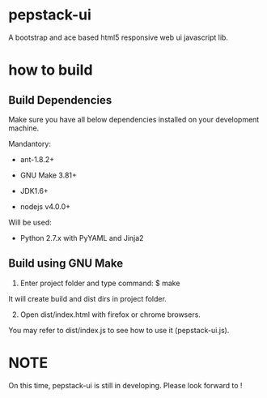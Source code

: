 # pepstack-ui
A bootstrap and ace based html5 responsive web ui javascript lib.

how to build
==============

Build Dependencies
--------------------
Make sure you have all below dependencies installed on your development machine.

Mandantory:

* ant-1.8.2+

* GNU Make 3.81+

* JDK1.6+

* nodejs v4.0.0+

Will be used:

* Python 2.7.x with PyYAML and Jinja2


Build using GNU Make
-----------------------
1) Enter project folder and type command:
  $ make

It will create build and dist dirs in project folder.

2) Open dist/index.html with firefox or chrome browsers.

You may refer to dist/index.js to see how to use it (pepstack-ui.js).


NOTE
==========

  On this time, pepstack-ui is still in developing. Please look forward to !
